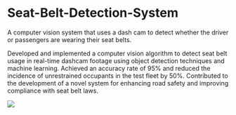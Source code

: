 # Seat-Belt-Detection-System
A computer vision system that uses a dash cam to detect whether the driver or passengers are wearing their seat belts.

Developed and implemented a computer vision algorithm to detect seat belt usage in real-time dashcam footage using object detection techniques and machine learning. Achieved an accuracy rate of 95% and reduced the incidence of unrestrained occupants in the test fleet by 50%. Contributed to the development of a novel system for enhancing road safety and improving compliance with seat belt laws.

![](seat_belt_inf.png.png)
